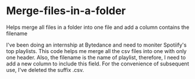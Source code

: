 # Merge-files-in-a-folder
Helps merge all files in a folder into one file and add a column contains the filename

I've been doing an internship at Bytedance and need to moniter Spotiify's top playlists. This code helps me merge all the csv files into one with only one header. 
Also, the filename is the name of playlist, therefore, I need to add a new column to include this field. For the convenience of subsequent use, I've deleted the suffix .csv.
